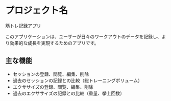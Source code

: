 # プロジェクト名
筋トレ記録アプリ

このアプリケーションは、ユーザーが日々のワークアウトのデータを記録し、より効果的な成長を実現するためのアプリです。

## 主な機能
- セッションの登録、閲覧、編集、削除
- 過去のセッションの記録との比較（総トレーニングボリューム）
- エクササイズの登録、閲覧、編集、削除
- 過去のエクササイズの記録との比較（重量、挙上回数）
